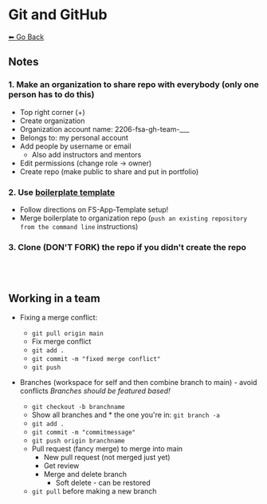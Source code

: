 # Git and GitHub
[⬅ Go Back](/README.md)

## Notes
### 1. Make an organization to share repo with everybody (only one person has to do this)
  - Top right corner (+)
  - Create organization
  - Organization account name: 2206-fsa-gh-team-___
  - Belongs to: my personal account
  - Add people by username or email
    - Also add instructors and mentors
  - Edit permissions (change role -> owner)
  - Create repo (make public to share and put in portfolio)

### 2. Use [boilerplate template](https://github.com/FullstackAcademy/fs-app-template)
  - Follow directions on FS-App-Template setup!
  - Merge boilerplate to organization repo (`push an existing repository from the command line` instructions)

### 3. Clone (DON'T FORK) the repo if you didn't create the repo

<br>
<br>

## Working in a team
- Fixing a merge conflict:
  - `git pull origin main`
  - Fix merge conflict
  - `git add .`
  - `git commit -m "fixed merge conflict"`
  - `git push`

- Branches (workspace for self and then combine branch to main) - avoid conflicts
  *Branches should be featured based!*
  - `git checkout -b branchname`
  - Show all branches and * the one you're in: `git branch -a` 
  - `git add .`
  - `git commit -m "commitmessage"`
  - `git push origin branchname`
  - Pull request (fancy merge) to merge into main
    - New pull request (not merged just yet)
    - Get review
    - Merge and delete branch
      - Soft delete - can be restored
  - `git pull` before making a new branch